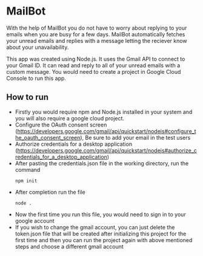 # MailBot
With the help of MailBot you do not have to worry about replying to your emails when you are busy for a few days. MailBot automatically fetches your unread emails and replies with a message letting the reciever know about your unavailability.

This app was created using Node.js. It uses the Gmail API to connect to your Gmail ID. It can read and reply to all of your unread emails with a custom message. You would need to create a project in Google Cloud Console to run this app.

## How to run

- Firstly you would require npm and Node.js installed in your system and you will also require a google cloud project.
- Configure the OAuth consent screen (https://developers.google.com/gmail/api/quickstart/nodejs#configure_the_oauth_consent_screen), Be sure to add your email in the test users
- Authorize credentials for a desktop application (https://developers.google.com/gmail/api/quickstart/nodejs#authorize_credentials_for_a_desktop_application)
- After pasting the credentials.json file in the working directory, run the command
  ```
  npm init
  ```
- After completion run the file
  ```
  node .
  ```
- Now the first time you run this file, you would need to sign in to your google account
- If you wish to change the gmail account, you can just delete the token.json file that will be created after initializing this project for the first time and then you can run the project again with above mentioned steps and choose a different gmail account

